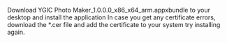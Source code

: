 Download YGIC Photo Maker_1.0.0.0_x86_x64_arm.appxbundle to your desktop and install the application
In case you get any certificate errors, download the *.cer file and add the certificate to your system try installing again.
